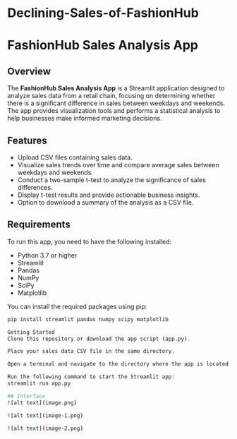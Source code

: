 # Declining-Sales-of-FashionHub

# FashionHub Sales Analysis App

## Overview
The **FashionHub Sales Analysis App** is a Streamlit application designed to analyze sales data from a retail chain, focusing on determining whether there is a significant difference in sales between weekdays and weekends. The app provides visualization tools and performs a statistical analysis to help businesses make informed marketing decisions.

## Features
- Upload CSV files containing sales data.
- Visualize sales trends over time and compare average sales between weekdays and weekends.
- Conduct a two-sample t-test to analyze the significance of sales differences.
- Display t-test results and provide actionable business insights.
- Option to download a summary of the analysis as a CSV file.

## Requirements
To run this app, you need to have the following installed:
- Python 3.7 or higher
- Streamlit
- Pandas
- NumPy
- SciPy
- Matplotlib

You can install the required packages using pip:

```bash
pip install streamlit pandas numpy scipy matplotlib

Getting Started
Clone this repository or download the app script (app.py).

Place your sales data CSV file in the same directory.

Open a terminal and navigate to the directory where the app is located.

Run the following command to start the Streamlit app:
streamlit run app.py

## Interface
![alt text](image.png)

![alt text](image-1.png)

![alt text](image-2.png)



